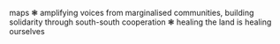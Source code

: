 maps ❃ amplifying voices from marginalised communities, building solidarity through south-south cooperation ❃ healing the land is healing ourselves
